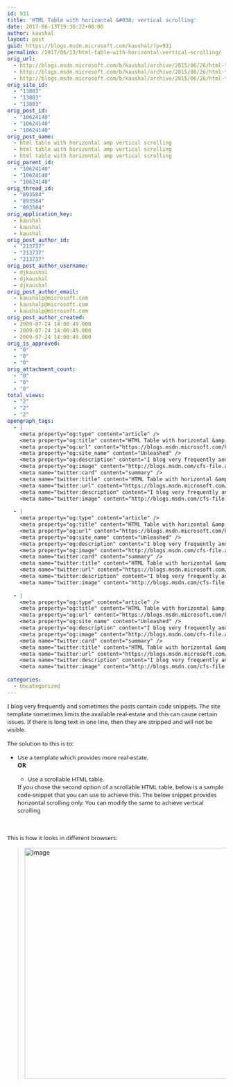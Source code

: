 ```yaml
---
id: 931
title: 'HTML Table with horizontal &#038; vertical scrolling'
date: 2017-06-13T19:38:22+00:00
author: kaushal
layout: post
guid: https://blogs.msdn.microsoft.com/kaushal/?p=931
permalink: /2017/06/13/html-table-with-horizontal-vertical-scrolling/
orig_url:
  - http://blogs.msdn.microsoft.com/b/kaushal/archive/2015/06/26/html-table-with-horizontal-amp-vertical-scrolling.aspx
  - http://blogs.msdn.microsoft.com/b/kaushal/archive/2015/06/26/html-table-with-horizontal-amp-vertical-scrolling.aspx
  - http://blogs.msdn.microsoft.com/b/kaushal/archive/2015/06/26/html-table-with-horizontal-amp-vertical-scrolling.aspx
orig_site_id:
  - "13803"
  - "13803"
  - "13803"
orig_post_id:
  - "10624140"
  - "10624140"
  - "10624140"
orig_post_name:
  - html table with horizontal amp vertical scrolling
  - html table with horizontal amp vertical scrolling
  - html table with horizontal amp vertical scrolling
orig_parent_id:
  - "10624140"
  - "10624140"
  - "10624140"
orig_thread_id:
  - "893584"
  - "893584"
  - "893584"
orig_application_key:
  - kaushal
  - kaushal
  - kaushal
orig_post_author_id:
  - "213737"
  - "213737"
  - "213737"
orig_post_author_username:
  - djkaushal
  - djkaushal
  - djkaushal
orig_post_author_email:
  - kaushalp@microsoft.com
  - kaushalp@microsoft.com
  - kaushalp@microsoft.com
orig_post_author_created:
  - 2009-07-24 14:00:49.000
  - 2009-07-24 14:00:49.000
  - 2009-07-24 14:00:49.000
orig_is_approved:
  - "0"
  - "0"
  - "0"
orig_attachment_count:
  - "0"
  - "0"
  - "0"
total_views:
  - "2"
  - "2"
  - "2"
opengraph_tags:
  - |
    <meta property="og:type" content="article" />
    <meta property="og:title" content="HTML Table with horizontal &amp; vertical scrolling" />
    <meta property="og:url" content="https://blogs.msdn.microsoft.com/kaushal/?p=931" />
    <meta property="og:site_name" content="Unleashed" />
    <meta property="og:description" content="I blog very frequently and sometimes the posts contain code snippets. The site template sometimes limits the available real-estate and this can cause certain issues. If there is long text in one line, then they are stripped and will not be visible. The solution to this is to: Use a template which provides more real-estate...." />
    <meta property="og:image" content="http://blogs.msdn.com/cfs-file.ashx/__key/communityserver-blogs-components-weblogfiles/00-00-01-38-03-metablogapi/4478.062615_5F00_1000_5F00_HTMLTablewi1.png" />
    <meta name="twitter:card" content="summary" />
    <meta name="twitter:title" content="HTML Table with horizontal &amp; vertical scrolling" />
    <meta name="twitter:url" content="https://blogs.msdn.microsoft.com/kaushal/?p=931" />
    <meta name="twitter:description" content="I blog very frequently and sometimes the posts contain code snippets. The site template sometimes limits the available real-estate and this can cause certain issues. If there is long text in one line, then they are stripped and will not be visible. The solution to this is to: Use a template which provides more real-estate...." />
    <meta name="twitter:image" content="http://blogs.msdn.com/cfs-file.ashx/__key/communityserver-blogs-components-weblogfiles/00-00-01-38-03-metablogapi/4478.062615_5F00_1000_5F00_HTMLTablewi1.png" />
    
  - |
    <meta property="og:type" content="article" />
    <meta property="og:title" content="HTML Table with horizontal &amp; vertical scrolling" />
    <meta property="og:url" content="https://blogs.msdn.microsoft.com/kaushal/?p=931" />
    <meta property="og:site_name" content="Unleashed" />
    <meta property="og:description" content="I blog very frequently and sometimes the posts contain code snippets. The site template sometimes limits the available real-estate and this can cause certain issues. If there is long text in one line, then they are stripped and will not be visible. The solution to this is to: Use a template which provides more real-estate...." />
    <meta property="og:image" content="http://blogs.msdn.com/cfs-file.ashx/__key/communityserver-blogs-components-weblogfiles/00-00-01-38-03-metablogapi/4478.062615_5F00_1000_5F00_HTMLTablewi1.png" />
    <meta name="twitter:card" content="summary" />
    <meta name="twitter:title" content="HTML Table with horizontal &amp; vertical scrolling" />
    <meta name="twitter:url" content="https://blogs.msdn.microsoft.com/kaushal/?p=931" />
    <meta name="twitter:description" content="I blog very frequently and sometimes the posts contain code snippets. The site template sometimes limits the available real-estate and this can cause certain issues. If there is long text in one line, then they are stripped and will not be visible. The solution to this is to: Use a template which provides more real-estate...." />
    <meta name="twitter:image" content="http://blogs.msdn.com/cfs-file.ashx/__key/communityserver-blogs-components-weblogfiles/00-00-01-38-03-metablogapi/4478.062615_5F00_1000_5F00_HTMLTablewi1.png" />
    
  - |
    <meta property="og:type" content="article" />
    <meta property="og:title" content="HTML Table with horizontal &amp; vertical scrolling" />
    <meta property="og:url" content="https://blogs.msdn.microsoft.com/kaushal/?p=931" />
    <meta property="og:site_name" content="Unleashed" />
    <meta property="og:description" content="I blog very frequently and sometimes the posts contain code snippets. The site template sometimes limits the available real-estate and this can cause certain issues. If there is long text in one line, then they are stripped and will not be visible. The solution to this is to: Use a template which provides more real-estate...." />
    <meta property="og:image" content="http://blogs.msdn.com/cfs-file.ashx/__key/communityserver-blogs-components-weblogfiles/00-00-01-38-03-metablogapi/4478.062615_5F00_1000_5F00_HTMLTablewi1.png" />
    <meta name="twitter:card" content="summary" />
    <meta name="twitter:title" content="HTML Table with horizontal &amp; vertical scrolling" />
    <meta name="twitter:url" content="https://blogs.msdn.microsoft.com/kaushal/?p=931" />
    <meta name="twitter:description" content="I blog very frequently and sometimes the posts contain code snippets. The site template sometimes limits the available real-estate and this can cause certain issues. If there is long text in one line, then they are stripped and will not be visible. The solution to this is to: Use a template which provides more real-estate...." />
    <meta name="twitter:image" content="http://blogs.msdn.com/cfs-file.ashx/__key/communityserver-blogs-components-weblogfiles/00-00-01-38-03-metablogapi/4478.062615_5F00_1000_5F00_HTMLTablewi1.png" />
    
categories:
  - Uncategorized
---
```

<span style="font-size: 10pt;font-family: segoe ui">I blog very frequently and sometimes the posts contain code snippets. The site template sometimes limits the available real-estate and this can cause certain issues. If there is long text in one line, then they are stripped and will not be visible.<br /></span>

<span style="font-size: 10pt;font-family: segoe ui">The solution to this is to:<br /></span>

  * <span style="font-size: 10pt;font-family: segoe ui">Use a template which provides more real-estate.<br /><strong>OR</strong></span> 
      * <span style="font-size: 10pt;font-family: segoe ui">Use a scrollable HTML table.</span></ul> 
    <span style="font-size: 10pt;font-family: segoe ui">If you chose the second option of a scrollable HTML table, below is a sample code-snippet that you can use to achieve this. The below snippet provides horizontal scrolling only. You can modify the same to achieve vertical scrolling<br /></span>
    
    > 
    
    &nbsp;
    
    <span style="font-size: 10pt;font-family: segoe ui">This is how it looks in different browsers:</span>
    
    > [<img title="image" style="border-left-width: 0px;border-right-width: 0px;border-bottom-width: 0px;padding-top: 0px;padding-left: 0px;padding-right: 0px;border-top-width: 0px" border="0" alt="image" src="https://msdnshared.blob.core.windows.net/media/2017/06/image_thumb342.png" width="645" height="531" />](https://msdnshared.blob.core.windows.net/media/2017/06/image360.png)<span style="font-size: 10pt;font-family: segoe ui"><br /></span>
    
     <span style="font-size: 10pt;font-family: segoe ui"></p> 
    
    <p>
      &nbsp;
    </p>
    
    <p>
      </span>
    </p>